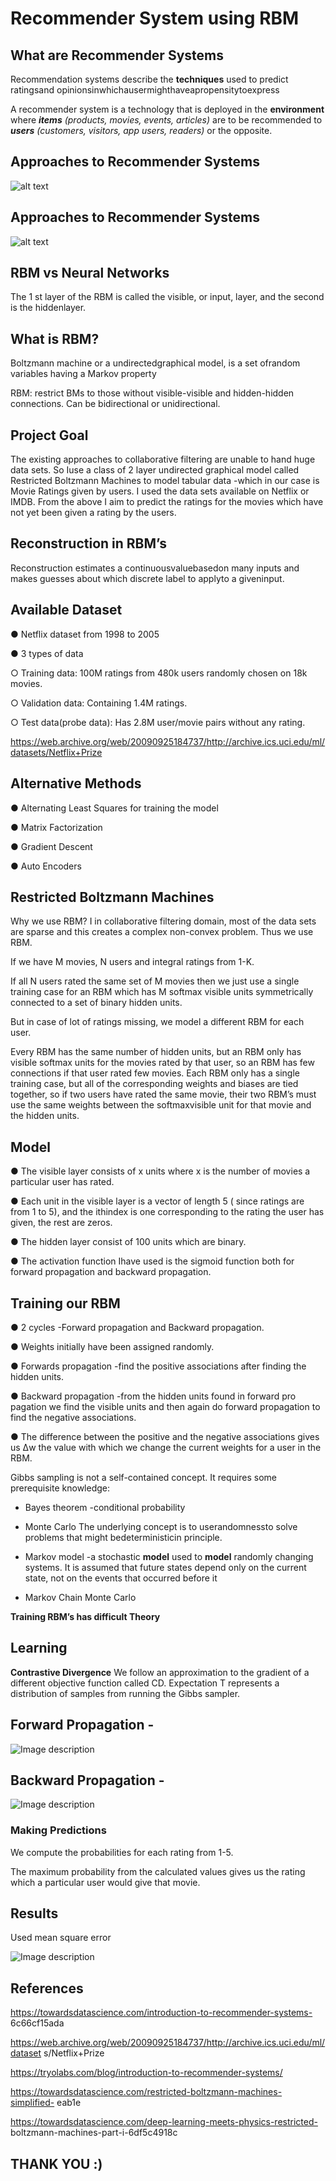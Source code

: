 # Recommender System using RBM



## What are Recommender Systems

Recommendation systems describe the **techniques** used to predict ratingsand opinionsinwhichausermighthaveapropensitytoexpress

A recommender system is a technology that is deployed in the **environment** where **_items_** _(products, movies, events, articles)_ are to be recommended to **_users_** _(customers, visitors, app users, readers)_ or the opposite.


## Approaches to Recommender Systems
![alt text](img1.png)


## Approaches to Recommender Systems
![alt text](img2.png)


## RBM vs Neural Networks

The 1 st layer of the RBM is called the visible, or input, layer, and the second is the hiddenlayer.


## What is RBM?


Boltzmann machine or a undirectedgraphical model, is a set ofrandom variables having a Markov property

RBM: restrict BMs to those without visible-visible and hidden-hidden connections. Can be bidirectional or unidirectional.


## Project Goal

The existing approaches to collaborative filtering are unable to hand huge data sets. So Iuse a class of 2 layer undirected graphical model called Restricted Boltzmann Machines to model tabular data -which in our case is Movie Ratings given by users.
I used the data sets available on Netflix or IMDB. From the above I aim to predict the ratings for the movies which have not yet been given a rating by the users.


## Reconstruction in RBM’s

Reconstruction estimates a continuousvaluebasedon many inputs and makes guesses about which discrete label to applyto a giveninput.


## Available Dataset


● Netflix dataset from 1998 to 2005

● 3 types of data

○ Training data: 100M ratings from 480k users randomly chosen on 18k movies.

○ Validation data: Containing 1.4M ratings.

○ Test data(probe data): Has 2.8M user/movie pairs without any rating.

https://web.archive.org/web/20090925184737/http://archive.ics.uci.edu/ml/datasets/Netflix+Prize

## Alternative Methods

● Alternating Least Squares for training the model

● Matrix Factorization

● Gradient Descent

● Auto Encoders


## Restricted Boltzmann Machines

Why we use RBM? I in collaborative filtering domain, most of the data sets are sparse and this creates a complex non-convex problem. Thus we use RBM.

If we have M movies, N users and integral ratings from 1-K.

If all N users rated the same set of M movies then we just use a single training case for an RBM which has M softmax visible units symmetrically connected to a set of binary hidden units.

But in case of lot of ratings missing, we model a different RBM for each user.

Every RBM has the same number of hidden units, but an RBM only has visible softmax units for the movies rated by that user, so
an RBM has few connections if that user rated few movies. Each RBM only has a single training case, but all of the corresponding weights and biases are tied together, so if two users have rated the same movie, their two RBM’s must use the same weights between the softmaxvisible unit for that movie and the hidden units.


## Model

● The visible layer consists of x units where x is the number of movies a particular user has rated.

● Each unit in the visible layer is a vector of length 5 ( since ratings are from 1 to 5), and the ithindex is one corresponding to the rating the user has given, the rest are zeros.

● The hidden layer consist of 100 units which are binary.

● The activation function Ihave used is the sigmoid function both for forward propagation and backward propagation.

## Training our RBM


● 2 cycles -Forward propagation and Backward propagation.

● Weights initially have been assigned randomly.

● Forwards propagation -find the positive associations after finding the hidden units.

● Backward propagation -from the hidden units found in forward pro pagation we find the visible units and then again do forward propagation to find the negative associations.

● The difference between the positive and the negative associations gives us Δw the value with which we change the current weights for a user in the RBM.


Gibbs sampling is not a self-contained concept. It requires some prerequisite knowledge:

- Bayes theorem -conditional probability

- Monte Carlo The underlying concept is to userandomnessto solve problems that might bedeterministicin principle.

- Markov model -a stochastic **model** used to **model** randomly changing systems. It is assumed that future states depend only on the current state, not on the events that occurred before it

- Markov Chain Monte Carlo

**Training RBM’s has difficult Theory**


## Learning

**Contrastive Divergence**
We follow an approximation to the gradient of a different objective function called CD. Expectation T represents a distribution of samples from running the Gibbs sampler.


## Forward Propagation -
![Image description](https://www.google.com/imgres?imgurl=https%3A%2F%2Fwww.imgonline.com.ua%2Fexamples%2Fimpose-picture-on-another-picture.jpg&imgrefurl=https%3A%2F%2Fwww.imgonline.com.ua%2Feng%2Fimpose-picture-on-another-picture.php&docid=3qzTESPa_EvTLM&tbnid=GfTrIzganTxW8M%3A&vet=10ahUKEwih_vSU29LmAhVS3aQKHaa8AEoQMwhJKAAwAA..i&w=2560&h=1674&bih=597&biw=1242&q=image%20in%20another%20image%20online&ved=0ahUKEwih_vSU29LmAhVS3aQKHaa8AEoQMwhJKAAwAA&iact=mrc&uact=8)

## Backward Propagation -
![Image description](https://www.google.com/imgres?imgurl=https%3A%2F%2Fwww.imgonline.com.ua%2Fexamples%2Fimpose-picture-on-another-picture.jpg&imgrefurl=https%3A%2F%2Fwww.imgonline.com.ua%2Feng%2Fimpose-picture-on-another-picture.php&docid=3qzTESPa_EvTLM&tbnid=GfTrIzganTxW8M%3A&vet=10ahUKEwih_vSU29LmAhVS3aQKHaa8AEoQMwhJKAAwAA..i&w=2560&h=1674&bih=597&biw=1242&q=image%20in%20another%20image%20online&ved=0ahUKEwih_vSU29LmAhVS3aQKHaa8AEoQMwhJKAAwAA&iact=mrc&uact=8)


### Making Predictions


We compute the probabilities for each rating from 1-5.

The maximum probability from the calculated values gives us the rating which a particular user would give that movie.


## Results

Used mean square error

![Image description](https://www.google.com/imgres?imgurl=https%3A%2F%2Fwww.imgonline.com.ua%2Fexamples%2Fimpose-picture-on-another-picture.jpg&imgrefurl=https%3A%2F%2Fwww.imgonline.com.ua%2Feng%2Fimpose-picture-on-another-picture.php&docid=3qzTESPa_EvTLM&tbnid=GfTrIzganTxW8M%3A&vet=10ahUKEwih_vSU29LmAhVS3aQKHaa8AEoQMwhJKAAwAA..i&w=2560&h=1674&bih=597&biw=1242&q=image%20in%20another%20image%20online&ved=0ahUKEwih_vSU29LmAhVS3aQKHaa8AEoQMwhJKAAwAA&iact=mrc&uact=8)


## References

https://towardsdatascience.com/introduction-to-recommender-systems-
6c66cf15ada

https://web.archive.org/web/20090925184737/http://archive.ics.uci.edu/ml/dataset
s/Netflix+Prize

https://tryolabs.com/blog/introduction-to-recommender-systems/

https://towardsdatascience.com/restricted-boltzmann-machines-simplified-
eab1e

https://towardsdatascience.com/deep-learning-meets-physics-restricted-
boltzmann-machines-part-i-6df5c4918c


## THANK YOU :)


